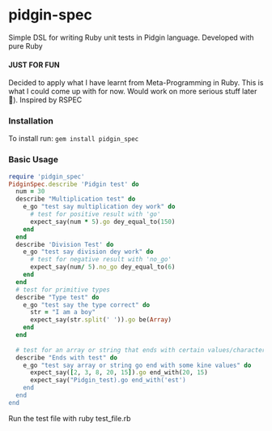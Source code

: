 # pidgin-spec
Simple DSL for writing Ruby unit tests in Pidgin language. Developed with pure Ruby

#### JUST FOR FUN
Decided to apply what I have learnt from Meta-Programming in Ruby. This is what I could come up with for now. Would work on more serious stuff later 🤪). Inspired by RSPEC

### Installation
To install run:
```gem install pidgin_spec```

### Basic Usage
```ruby
require 'pidgin_spec'
PidginSpec.describe 'Pidgin test' do
  num = 30
  describe "Multiplication test" do
    e_go "test say multiplication dey work" do
      # test for positive result with 'go'
      expect_say(num * 5).go dey_equal_to(150)
    end
  end
  describe 'Division Test' do
    e_go "test say division dey work" do
      # test for negative result with 'no_go'
      expect_say(num/ 5).no_go dey_equal_to(6)
    end
  end
  # test for primitive types
  describe "Type test" do
    e_go "test say the type correct" do
      str = "I am a boy"
      expect_say(str.split(' ')).go be(Array)
    end
  end
  
  # test for an array or string that ends with certain values/characters
  describe "Ends with test" do
    e_go "test say array or string go end with some kine values" do
      expect_say([2, 3, 8, 20, 15]).go end_with(20, 15)
      expect_say("Pidgin_test).go end_with('est')
    end
  end
end
```
Run the test file with ruby test_file.rb

